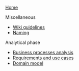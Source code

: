 [Home](./Home)

Miscellaneous
- [Wiki guidelines](./misc/wiki-guidelines)
- [Naming](./misc/Naming)

Analytical phase
- [Business processes analysis](./it1/01_business-processes)
- [Requirements and use cases](./it1/02_requirements)
- [Domain model](./it1/03_domain-model)
